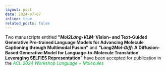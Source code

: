 ```yaml
---
layout: post
date: 2024-07-07
inline: true
related_posts: false
---
```


Two manuscripts entitled <b>"<i>Mol2Lang-VLM:</i> Vision- and Text-Guided Generative Pre-trained Language Models for Advancing Molecule Captioning through Multimodal Fusion"</b> and <b><i>"Lang2Mol-Diff:</i> A Diffusion-Based Generative Model for Language-to-Molecule Translation Leveraging SELFIES Representation"</b> have been accepted for publication in the <span style="color: #00ab37;"><i>ACL 2024 Workshop Language + Molecules</i></span>